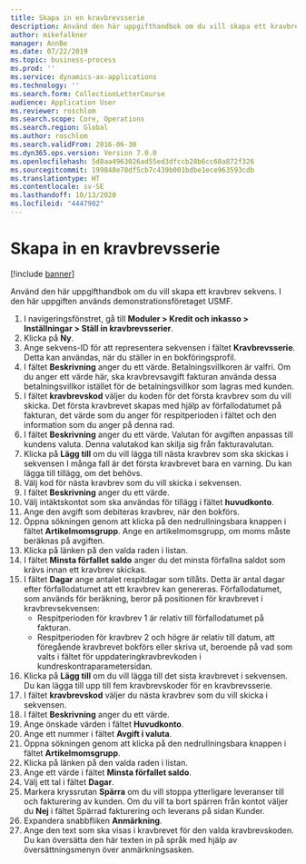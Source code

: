 ```yaml
---
title: Skapa in en kravbrevsserie
description: Använd den här uppgifthandbok om du vill skapa ett kravbrev sekvens.
author: mikefalkner
manager: AnnBe
ms.date: 07/22/2019
ms.topic: business-process
ms.prod: ''
ms.service: dynamics-ax-applications
ms.technology: ''
ms.search.form: CollectionLetterCourse
audience: Application User
ms.reviewer: roschlom
ms.search.scope: Core, Operations
ms.search.region: Global
ms.author: roschlom
ms.search.validFrom: 2016-06-30
ms.dyn365.ops.version: Version 7.0.0
ms.openlocfilehash: 5d8aa4963026ad55ed3dfccb28b6cc68a872f326
ms.sourcegitcommit: 199848e78df5cb7c439b001bdbe1ece963593cdb
ms.translationtype: HT
ms.contentlocale: sv-SE
ms.lasthandoff: 10/13/2020
ms.locfileid: "4447902"
---
```

# <a name="create-a-collection-letter-sequence"></a>Skapa in en kravbrevsserie

[!include [banner](../../includes/banner.md)]

Använd den här uppgifthandbok om du vill skapa ett kravbrev sekvens. I den här uppgiften används demonstrationsföretaget USMF.

1. I navigeringsfönstret, gå till **Moduler > Kredit och inkasso > Inställningar > Ställ in kravbrevsserier**.
2. Klicka på **Ny**.
3. Ange sekvens-ID för att representera sekvensen i fältet **Kravbrevsserie**. Detta kan användas, när du ställer in en bokföringsprofil.
4. I fältet **Beskrivning** anger du ett värde.  Betalningsvillkoren är valfri. Om du anger ett värde här, ska kravbrevsavgift fakturan använda dessa betalningsvillkor istället för de betalningsvillkor som lagras med kunden.  
5. I fältet **kravbrevskod** väljer du koden för det första kravbrev som du vill skicka. Det första kravbrevet skapas med hjälp av förfallodatumet på fakturan, det värde som du anger för respitperioden i fältet och den information som du anger på denna rad.  
6. I fältet **Beskrivning** anger du ett värde. Valutan för avgiften anpassas till kundens valuta. Denna valutakod kan skilja sig från fakturavalutan.  
7. Klicka på **Lägg till** om du vill lägga till nästa kravbrev som ska skickas i sekvensen I många fall är det första kravbrevet bara en varning. Du kan lägga till tillägg, om det behövs.  
8. Välj kod för nästa kravbrev som du vill skicka i sekvensen.
9. I fältet **Beskrivning** anger du ett värde.
10. Välj intäktskontot som ska användas för tillägg i fältet **huvudkonto**.
11. Ange den avgift som debiteras kravbrev, när den bokförs.
12. Öppna sökningen genom att klicka på den nedrullningsbara knappen i fältet **Artikelmomsgrupp**. Ange en artikelmomsgrupp, om moms måste beräknas på avgiften.  
13. Klicka på länken på den valda raden i listan.
14. I fältet **Minsta förfallet saldo** anger du det minsta förfallna saldot som krävs innan ett kravbrev skickas.
15. I fältet **Dagar** ange antalet respitdagar som tillåts. Detta är antal dagar efter förfallodatumet att ett kravbrev kan genereras. Förfallodatumet, som används för beräkning, beror på positionen för kravbrevet i kravbrevsekvensen:
    - Respitperioden för kravbrev 1 är relativ till förfallodatumet på fakturan.
    - Respitperioden för kravbrev 2 och högre är relativ till datum, att föregående kravbrevet bokförs eller skriva ut, beroende på vad som valts i fältet för uppdateringkravbrevkoden i kundreskontraparametersidan.  
16. Klicka på **Lägg till** om du vill lägga till det sista kravbrevet i sekvensen. Du kan lägga till upp till fem kravbrevskoder för en kravbrevsserie.  
17. I fältet **kravbrevskod** väljer du nästa kravbrev som du vill skicka i sekvensen.
18. I fältet **Beskrivning** anger du ett värde.
19. Ange önskade värden i fältet **Huvudkonto**.
20. Ange ett nummer i fältet **Avgift i valuta**.
21. Öppna sökningen genom att klicka på den nedrullningsbara knappen i fältet **Artikelmomsgrupp**.
22. Klicka på länken på den valda raden i listan.
23. Ange ett värde i fältet **Minsta förfallet saldo**.
24. Välj ett tal i fältet **Dagar**.
25. Markera kryssrutan **Spärra** om du vill stoppa ytterligare leveranser till och fakturering av kunden. Om du vill ta bort spärren från kontot väljer du **Nej** i fältet Spärrad fakturering och leverans på sidan Kunder.  
26. Expandera snabbfliken **Anmärkning**.
27. Ange den text som ska visas i kravbrevet för den valda kravbrevskoden. Du kan översätta den här texten in på språk med hjälp av översättningsmenyn över anmärkningsasken.  

